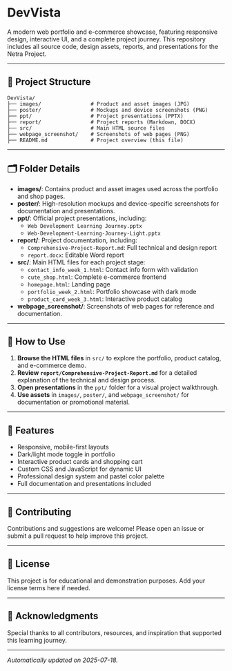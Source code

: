 # DevVista

A modern web portfolio and e-commerce showcase, featuring responsive design, interactive UI, and a complete project journey. This repository includes all source code, design assets, reports, and presentations for the Netra Project.

---

## 📁 Project Structure

```
DevVista/
├── images/                # Product and asset images (JPG)
├── poster/                # Mockups and device screenshots (PNG)
├── ppt/                   # Project presentations (PPTX)
├── report/                # Project reports (Markdown, DOCX)
├── src/                   # Main HTML source files
├── webpage_screenshot/    # Screenshots of web pages (PNG)
├── README.md              # Project overview (this file)
```

---

## 🗂️ Folder Details

- **images/**: Contains product and asset images used across the portfolio and shop pages.
- **poster/**: High-resolution mockups and device-specific screenshots for documentation and presentations.
- **ppt/**: Official project presentations, including:
  - `Web Development Learning Journey.pptx`
  - `Web-Development-Learning-Journey-Light.pptx`
- **report/**: Project documentation, including:
  - `Comprehensive-Project-Report.md`: Full technical and design report
  - `report.docx`: Editable Word report
- **src/**: Main HTML files for each project stage:
  - `contact_info_week_1.html`: Contact info form with validation
  - `cute_shop.html`: Complete e-commerce frontend
  - `homepage.html`: Landing page
  - `portfolio_week_2.html`: Portfolio showcase with dark mode
  - `product_card_week_3.html`: Interactive product catalog
- **webpage_screenshot/**: Screenshots of web pages for reference and documentation.

---

## 🚀 How to Use

1. **Browse the HTML files** in `src/` to explore the portfolio, product catalog, and e-commerce demo.
2. **Review `report/Comprehensive-Project-Report.md`** for a detailed explanation of the technical and design process.
3. **Open presentations** in the `ppt/` folder for a visual project walkthrough.
4. **Use assets** in `images/`, `poster/`, and `webpage_screenshot/` for documentation or promotional material.

---

## 🌟 Features
- Responsive, mobile-first layouts
- Dark/light mode toggle in portfolio
- Interactive product cards and shopping cart
- Custom CSS and JavaScript for dynamic UI
- Professional design system and pastel color palette
- Full documentation and presentations included

---

## 🤝 Contributing

Contributions and suggestions are welcome! Please open an issue or submit a pull request to help improve this project.

---

## 📄 License

This project is for educational and demonstration purposes. Add your license terms here if needed.

---

## 🙌 Acknowledgments

Special thanks to all contributors, resources, and inspiration that supported this learning journey.

---

_Automatically updated on 2025-07-18._
